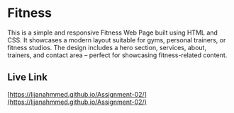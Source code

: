 # Fitness

This is a simple and responsive Fitness Web Page built using HTML and CSS. It showcases a modern layout suitable for gyms, personal trainers, or fitness studios. The design includes a hero section, services, about, trainers, and contact area – perfect for showcasing fitness-related content.

## Live Link

[https://lijanahmmed.github.io/Assignment-02/](https://lijanahmmed.github.io/Assignment-02/)